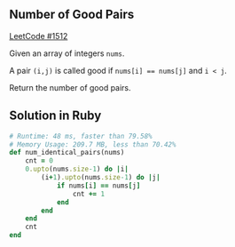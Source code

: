## Number of Good Pairs
[LeetCode #1512](https://leetcode.com/problems/number-of-good-pairs/)

Given an array of integers `nums`.

A pair `(i,j)` is called good if `nums[i] == nums[j]` and `i < j`.

Return the number of good pairs.

## Solution in Ruby

```rb
# Runtime: 48 ms, faster than 79.58%
# Memory Usage: 209.7 MB, less than 70.42%
def num_identical_pairs(nums)
    cnt = 0
    0.upto(nums.size-1) do |i|
        (i+1).upto(nums.size-1) do |j|
            if nums[i] == nums[j]
                cnt += 1                
            end
        end
    end
    cnt
end
```